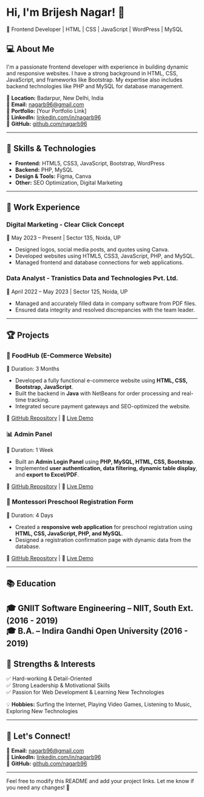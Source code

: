 # Hi, I'm Brijesh Nagar! 👋  
🚀 Frontend Developer | HTML | CSS | JavaScript | WordPress | MySQL  

## 💻 About Me  
I'm a passionate frontend developer with experience in building dynamic and responsive websites. I have a strong background in HTML, CSS, JavaScript, and frameworks like Bootstrap. My expertise also includes backend technologies like PHP and MySQL for database management.  

📍 **Location:** Badarpur, New Delhi, India  
📩 **Email:** [nagarb96@gmail.com](mailto:nagarb96@gmail.com)  
🔗 **Portfolio:** [Your Portfolio Link]  
🔗 **LinkedIn:** [linkedin.com/in/nagarb96](https://linkedin.com/in/nagarb96)  
🔗 **GitHub:** [github.com/nagarb96](https://github.com/nagarb96)  

---

## 🚀 Skills & Technologies  
- **Frontend:** HTML5, CSS3, JavaScript, Bootstrap, WordPress  
- **Backend:** PHP, MySQL  
- **Design & Tools:** Figma, Canva
- **Other:** SEO Optimization, Digital Marketing  

---

## 💼 Work Experience  

### **Digital Marketing - Clear Click Concept**  
📅 May 2023 – Present | Sector 135, Noida, UP  
- Designed logos, social media posts, and quotes using Canva.  
- Developed websites using HTML5, CSS3, JavaScript, PHP, and MySQL.  
- Managed frontend and database connections for web applications.  

### **Data Analyst - Tranistics Data and Technologies Pvt. Ltd.**  
📅 April 2022 – May 2023 | Sector 125, Noida, UP  
- Managed and accurately filled data in company software from PDF files.  
- Ensured data integrity and resolved discrepancies with the team leader.  

---

## 🏆 Projects  

### **🍔 FoodHub (E-Commerce Website)**  
📅 Duration: 3 Months  
- Developed a fully functional e-commerce website using **HTML, CSS, Bootstrap, JavaScript**.  
- Built the backend in **Java** with NetBeans for order processing and real-time tracking.  
- Integrated secure payment gateways and SEO-optimized the website.  

🔗 [GitHub Repository](#) | 🔗 [Live Demo](#)  

### **📊 Admin Panel**  
📅 Duration: 1 Week  
- Built an **Admin Login Panel** using **PHP, MySQL, HTML, CSS, Bootstrap**.  
- Implemented **user authentication, data filtering, dynamic table display**, and **export to Excel/PDF**.  

🔗 [GitHub Repository](#) | 🔗 [Live Demo](#)  

### **🏫 Montessori Preschool Registration Form**  
📅 Duration: 4 Days  
- Created a **responsive web application** for preschool registration using **HTML, CSS, JavaScript, PHP, and MySQL**.  
- Designed a registration confirmation page with dynamic data from the database.  

🔗 [GitHub Repository](#) | 🔗 [Live Demo](#)  

---

## 📚 Education  
🎓 **GNIIT Software Engineering** – NIIT, South Ext. (2016 - 2019)  
🎓 **B.A.** – Indira Gandhi Open University (2016 - 2019)  
---

## 🎯 Strengths & Interests  
✅ Hard-working & Detail-Oriented  
✅ Strong Leadership & Motivational Skills  
✅ Passion for Web Development & Learning New Technologies  

💡 **Hobbies:** Surfing the Internet, Playing Video Games, Listening to Music, Exploring New Technologies  

---

## 🚀 Let's Connect!  
📩 **Email:** [nagarb96@gmail.com](mailto:nagarb96@gmail.com)  
🔗 **LinkedIn:** [linkedin.com/in/nagarb96](https://linkedin.com/in/nagarb96)  
🔗 **GitHub:** [github.com/nagarb96](https://github.com/nagarb96)  

---

Feel free to modify this README and add your project links. Let me know if you need any changes! 🚀  
